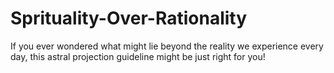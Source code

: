 # Sprituality-Over-Rationality
If you ever wondered what might lie beyond the reality we experience every day, this astral projection guideline might be just right for you!
